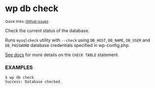 # wp db check

<small>Quick links: <a href="https://github.com/issues?q=is%3Aopen+label%3Acommand%3Adb-check+sort%3Aupdated-desc+org%3Awp-cli">Github issues</a></small>

Check the current status of the database.

Runs `mysqlcheck` utility with `--check` using `DB_HOST`,
`DB_NAME`, `DB_USER` and `DB_PASSWORD` database credentials
specified in wp-config.php.

[See docs](http://dev.mysql.com/doc/refman/5.7/en/check-table.html)
for more details on the `CHECK TABLE` statement.

### EXAMPLES

    $ wp db check
    Success: Database checked.




